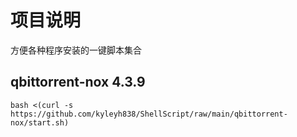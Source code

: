 # 项目说明
方便各种程序安装的一键脚本集合

## qbittorrent-nox 4.3.9
```
bash <(curl -s https://github.com/kyleyh838/ShellScript/raw/main/qbittorrent-nox/start.sh)
```
